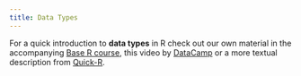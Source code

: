 ```yaml
---
title: Data Types
---
```


For a quick introduction to **data types** in R check out our own material in the accompanying [Base R course](https://geomoer.github.io/moer-base-r/unit04/unit04-02_types_of_data.html),
this video by [DataCamp](https://www.youtube.com/watch?v=hxlHQ2AtLUk) or a more textual description from [Quick-R](https://www.statmethods.net/input/datatypes.html).
